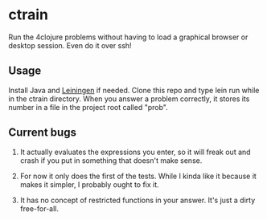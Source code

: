 # ctrain

Run the 4clojure problems without having to load a graphical browser or desktop session. Even do it over ssh!

## Usage

Install Java and [Leiningen](https://leiningen.org/) if needed. Clone this repo and type lein run while in the ctrain directory.
When you answer a problem correctly, it stores its number in a file in the project root called "prob".

## Current bugs

1. It actually evaluates the expressions you enter, so it will freak out and crash if you put in something that doesn't make sense.

2. For now it only does the first of the tests. While I kinda like it because it makes it simpler, I probably ought to fix it.

3. It has no concept of restricted functions in your answer. It's just a dirty free-for-all.
